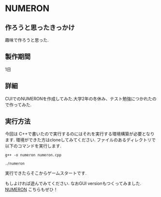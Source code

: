 # NUMERON
## 作ろうと思ったきっかけ
趣味で作ろうと思った.
## 製作期間
1日

## 詳細
CUIでのNUMERONを作成してみた.大学2年の冬休み、テスト勉強につかれたので作ってみた.

## 実行方法
今回は C++で書いたので実行するのにはそれを実行する環境構築が必要となります.
環境ができた方はcloneしてみてください.
ファイルのあるディレクトリで以下のコマンドを実行します.
```
g++ -o numeron numeron.cpp

./numeron
```

実行できたらそこからゲームスタートです.

もしよければ遊んでみてください.
なおGUI versionもつくってみました.
[NUMERON](https://github.com/teru12012000/project)
こちらもぜひ！
